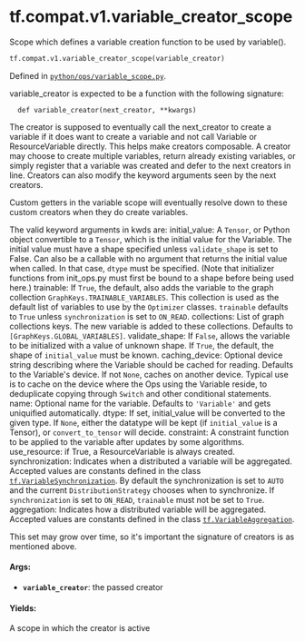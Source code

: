 <div itemscope itemtype="http://developers.google.com/ReferenceObject">
<meta itemprop="name" content="tf.compat.v1.variable_creator_scope" />
<meta itemprop="path" content="Stable" />
</div>

# tf.compat.v1.variable_creator_scope

Scope which defines a variable creation function to be used by variable().

``` python
tf.compat.v1.variable_creator_scope(variable_creator)
```



Defined in [`python/ops/variable_scope.py`](/code/stable/tensorflow/python/ops/variable_scope.py).

<!-- Placeholder for "Used in" -->

variable_creator is expected to be a function with the following signature:

```
  def variable_creator(next_creator, **kwargs)
```

The creator is supposed to eventually call the next_creator to create a
variable if it does want to create a variable and not call Variable or
ResourceVariable directly. This helps make creators composable. A creator may
choose to create multiple variables, return already existing variables, or
simply register that a variable was created and defer to the next creators in
line. Creators can also modify the keyword arguments seen by the next
creators.

Custom getters in the variable scope will eventually resolve down to these
custom creators when they do create variables.

The valid keyword arguments in kwds are:
    initial_value: A `Tensor`, or Python object convertible to a `Tensor`,
      which is the initial value for the Variable. The initial value must have
      a shape specified unless `validate_shape` is set to False. Can also be a
      callable with no argument that returns the initial value when called. In
      that case, `dtype` must be specified. (Note that initializer functions
      from init_ops.py must first be bound to a shape before being used here.)
    trainable: If `True`, the default, also adds the variable to the graph
      collection `GraphKeys.TRAINABLE_VARIABLES`. This collection is used as
      the default list of variables to use by the `Optimizer` classes.
      `trainable` defaults to `True` unless `synchronization` is
      set to `ON_READ`.
    collections: List of graph collections keys. The new variable is added to
      these collections. Defaults to `[GraphKeys.GLOBAL_VARIABLES]`.
    validate_shape: If `False`, allows the variable to be initialized with a
      value of unknown shape. If `True`, the default, the shape of
      `initial_value` must be known.
    caching_device: Optional device string describing where the Variable
      should be cached for reading.  Defaults to the Variable's device.
      If not `None`, caches on another device.  Typical use is to cache
      on the device where the Ops using the Variable reside, to deduplicate
      copying through `Switch` and other conditional statements.
    name: Optional name for the variable. Defaults to `'Variable'` and gets
      uniquified automatically.
    dtype: If set, initial_value will be converted to the given type.
      If `None`, either the datatype will be kept (if `initial_value` is
      a Tensor), or `convert_to_tensor` will decide.
    constraint: A constraint function to be applied to the variable after
      updates by some algorithms.
    use_resource: if True, a ResourceVariable is always created.
    synchronization: Indicates when a distributed a variable will be
      aggregated. Accepted values are constants defined in the class
      <a href="../../../tf/VariableSynchronization.md"><code>tf.VariableSynchronization</code></a>. By default the synchronization is set to
      `AUTO` and the current `DistributionStrategy` chooses
      when to synchronize. If `synchronization` is set to `ON_READ`,
      `trainable` must not be set to `True`.
    aggregation: Indicates how a distributed variable will be aggregated.
      Accepted values are constants defined in the class
      <a href="../../../tf/VariableAggregation.md"><code>tf.VariableAggregation</code></a>.

This set may grow over time, so it's important the signature of creators is as
mentioned above.

#### Args:


* <b>`variable_creator`</b>: the passed creator


#### Yields:

A scope in which the creator is active
